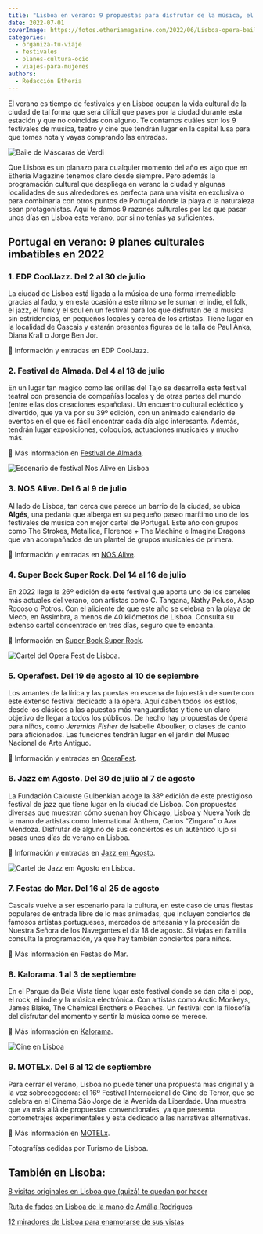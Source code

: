 ```yaml
---
title: "Lisboa en verano: 9 propuestas para disfrutar de la música, el teatro y el cine"
date: 2022-07-01
coverImage: https://fotos.etheriamagazine.com/2022/06/Lisboa-opera-baile-mascaras.jpg
categories: 
  - organiza-tu-viaje
  - festivales
  - planes-cultura-ocio
  - viajes-para-mujeres
authors: 
  - Redacción Etheria
---
```


El verano es tiempo de festivales y en Lisboa ocupan la vida cultural de la ciudad de tal forma que será difícil que pases por la ciudad durante esta estación y que no coincidas con alguno. Te contamos cuáles son los 9 festivales de música, teatro y cine que tendrán lugar en la capital lusa para que tomes nota y vayas comprando las entradas.

![Baile de Máscaras de Verdi](https://fotos.etheriamagazine.com/2022/06/Lisboa-opera-baile-mascaras.jpg "Imágenes del Opera Fest de Lisboa. © Opera Fest")

Que Lisboa es un planazo para cualquier momento del año es algo que en Etheria Magazine 
tenemos claro desde siempre. Pero además la programación cultural que despliega en 
verano la ciudad y algunas localidades de sus alrededores es perfecta para una visita en 
exclusiva o para combinarla con otros puntos de Portugal donde la playa o la naturaleza 
sean protagonistas. Aquí te damos 9 razones culturales por las que pasar unos días en 
Lisboa este verano, por si no tenías ya suficientes. 

## Portugal en verano: 9 planes culturales imbatibles en 2022

### 1\. EDP CoolJazz. Del 2 al 30 de julio

La ciudad de Lisboa está ligada a la música de una forma irremediable gracias al fado, y 
en esta ocasión a este ritmo se le suman el indie, el folk, el jazz, el funk y el soul 
en un festival para los que disfrutan de la música sin estridencias, en pequeños locales 
y cerca de los artistas. Tiene lugar en la localidad de Cascais y estarán presentes 
figuras de la talla de Paul Anka, Diana Krall o Jorge Ben Jor. 

📍 Información y entradas en EDP CoolJazz. 

### 2\. Festival de Almada. Del 4 al 18 de julio

En un lugar tan mágico como las orillas del Tajo se desarrolla este festival teatral con 
presencia de compañías locales y de otras partes del mundo (entre ellas dos creaciones 
españolas). Un encuentro cultural ecléctico y divertido, que ya va por su 39º edición, 
con un animado calendario de eventos en el que es fácil encontrar cada día algo 
interesante. Además, tendrán lugar exposiciones, coloquios, actuaciones musicales y 
mucho más. 

📍 Más información en [Festival de Almada](https://festival.ctalmada.pt/). 

![Escenario de festival Nos Alive en Lisboa](https://fotos.etheriamagazine.com/2022/06/Lisboa-NOS-Alive.jpg "Festival Nos Alive.")

### 3\. NOS Alive. Del 6 al 9 de julio

Al lado de Lisboa, tan cerca que parece un barrio de la ciudad, se ubica **Algés**, una 
pedanía que alberga en su pequeño paseo marítimo uno de los festivales de música con 
mejor cartel de Portugal. Este año con grupos como The Strokes, Metallica, Florence + 
The Machine e Imagine Dragons que van acompañados de un plantel de grupos musicales de 
primera. 

📍 Información y entradas en [NOS Alive](https://nosalive.com/). 

### 4\. Super Bock Super Rock. Del 14 al 16 de julio

En 2022 llega la 26º edición de este festival que aporta uno de los carteles más 
actuales del verano, con artistas como C. Tangana, Nathy Peluso, Asap Rocoso o Potros. 
Con el aliciente de que este año se celebra en la playa de Meco, en Assimbra, a menos de 
40 kilómetros de Lisboa. Consulta su extenso cartel concentrado en tres días, seguro que 
te encanta. 

📍 Información en [Super Bock Super Rock](https://www.superbocksuperrock.pt/). 

![Cartel del Opera Fest de Lisboa.](https://fotos.etheriamagazine.com/2022/06/Lisboa-opera-fest.jpg "Cartel del Opera Fest de Lisboa.")

### 5\. Operafest. Del 19 de agosto al 10 de sepiembre

Los amantes de la lírica y las puestas en escena de lujo están de suerte con este 
extenso festival dedicado a la ópera. Aquí caben todos los estilos, desde los clásicos a 
las apuestas más vanguardistas y tiene un claro objetivo de llegar a todos los públicos. 
De hecho hay propuestas de ópera para niños, como _Jeremias Fisher_ de Isabelle 
Aboulker, o clases de canto para aficionados. Las funciones tendrán lugar en el jardín 
del Museo Nacional de Arte Antiguo. 

📍 Información y entradas en [OperaFest](https://www.operafestlisboa.com/pt/). 

### 6\. Jazz em Agosto. Del 30 de julio al 7 de agosto

La Fundación Calouste Gulbenkian acoge la 38º edición de este prestigioso festival de 
jazz que tiene lugar en la ciudad de Lisboa. Con propuestas diversas que muestran cómo 
suenan hoy Chicago, Lisboa y Nueva York de la mano de artistas como International 
Anthem, Carlos “Zingaro” o Ava Mendoza. Disfrutar de alguno de sus conciertos es un 
auténtico lujo si pasas unos días de verano en Lisboa. 

📍 Información y entradas en [Jazz em Agosto](https://gulbenkian.pt/jazzemagosto/). 

![Cartel de Jazz em Agosto en Lisboa.](https://fotos.etheriamagazine.com/2022/06/Lisboa-Jazz-em-Agosto.jpg "Cartel de Jazz em Agosto en Lisboa.")

### 7\. Festas do Mar. Del 16 al 25 de agosto

Cascais vuelve a ser escenario para la cultura, en este caso de unas fiestas populares 
de entrada libre de lo más animadas, que incluyen conciertos de famosos artistas 
portugueses, mercados de artesanía y la procesión de Nuestra Señora de los Navegantes el 
día 18 de agosto. Si viajas en familia consulta la programación, ya que hay también 
conciertos para niños. 

📍 Más información en Festas do Mar. 

### 8\. Kalorama. 1 al 3 de septiembre

En el Parque da Bela Vista tiene lugar este festival donde se dan cita el pop, el rock, 
el indie y la música electrónica. Con artistas como Arctic Monkeys, James Blake, The 
Chemical Brothers o Peaches. Un festival con la filosofía del disfrutar del momento y 
sentir la música como se merece. 

📍 Más información en [Kalorama](https://meokalorama.pt/). 

![Cine en Lisboa](https://fotos.etheriamagazine.com/2022/06/Lisboa-Motelx.jpg "Cine de terror en el Festival MOTELx.")

### 9\. MOTELx. Del 6 al 12 de septiembre

Para cerrar el verano, Lisboa no puede tener una propuesta más original y a la vez 
sobrecogedora: el 16º Festival Internacional de Cine de Terror, que se celebra en el 
Cinema São Jorge de la Avenida da Liberdade. Una muestra que va más allá de propuestas 
convencionales, ya que presenta cortometrajes experimentales y está dedicado a las 
narrativas alternativas. 

📍 Más información en [MOTELx](https://www.motelx.org/). 

Fotografías cedidas por Turismo de Lisboa. 

## También en Lisoba:

[8 visitas originales en Lisboa que (quizá) te quedan por 
hacer](https://etheriamagazine.com/2021/10/27/8-visitas-originales-en-lisboa/) 

[Ruta de fados en Lisboa de la mano de Amália 
Rodrigues](https://etheriamagazine.com/2020/12/30/ruta-de-fados-en-la-lisboa-de-amalia-rodrigues/) 

[12 miradores de Lisboa para enamorarse de sus 
vistas](https://etheriamagazine.com/2018/10/30/12-miradores-para-exprimir-lisboa/)
